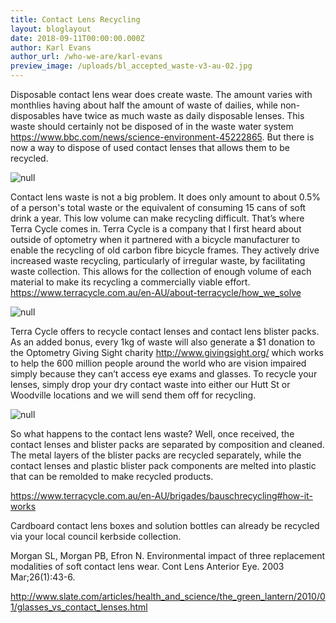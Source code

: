 ```yaml
---
title: Contact Lens Recycling
layout: bloglayout
date: 2018-09-11T00:00:00.000Z
author: Karl Evans
author_url: /who-we-are/karl-evans
preview_image: /uploads/bl_accepted_waste-v3-au-02.jpg
---
```

Disposable contact lens wear does create waste. The amount varies with monthlies having about half the amount of waste of dailies, while non-disposables have twice as much waste as daily disposable lenses. This waste should certainly not be disposed of in the waste water system  https://www.bbc.com/news/science-environment-45222865. But there is now a way to dispose of used contact lenses that allows them to be recycled. 

![null](/uploads/bl_accepted_waste-v3-au-02.jpg)

Contact lens waste is not a big problem. It does only amount to about 0.5% of a person's total waste or the equivalent of consuming 15 cans of soft drink a year. This low volume can make recycling difficult. That’s where Terra Cycle comes in. Terra Cycle is a company that I first heard about outside of optometry when it partnered with a bicycle manufacturer to enable the recycling of old carbon fibre bicycle frames. They actively drive increased waste recycling, particularly of irregular waste, by facilitating waste collection. This allows for the collection of enough volume of each material to make its recycling a commercially viable effort. https://www.terracycle.com.au/en-AU/about-terracycle/how_we_solve

![null](/uploads/optometry_giving_sight_logo.jpg)

Terra Cycle offers to recycle contact lenses and contact lens blister packs. As an added bonus, every 1kg of waste will also generate a $1 donation to the Optometry Giving Sight charity http://www.givingsight.org/ which works to help the 600 million people around the world who are vision impaired simply because they can’t access eye exams and glasses. To recycle your lenses, simply drop your dry contact waste into either our Hutt St or Woodville locations and we will send them off for recycling.

![null](/uploads/what_happens_to_the_waste.jpg)

So what happens to the contact lens waste? Well, once received, the contact lenses and blister packs are separated by composition and cleaned. The metal layers of the blister packs are recycled separately, while the contact lenses and plastic blister pack components are melted into plastic that can be remolded to make recycled products.

https://www.terracycle.com.au/en-AU/brigades/bauschrecycling#how-it-works

Cardboard contact lens boxes and solution bottles can already be recycled via your local council kerbside collection.

Morgan SL, Morgan PB, Efron N. Environmental impact of three replacement modalities of soft contact lens wear. Cont Lens Anterior Eye. 2003 Mar;26(1):43-6.

http://www.slate.com/articles/health_and_science/the_green_lantern/2010/01/glasses_vs_contact_lenses.html
